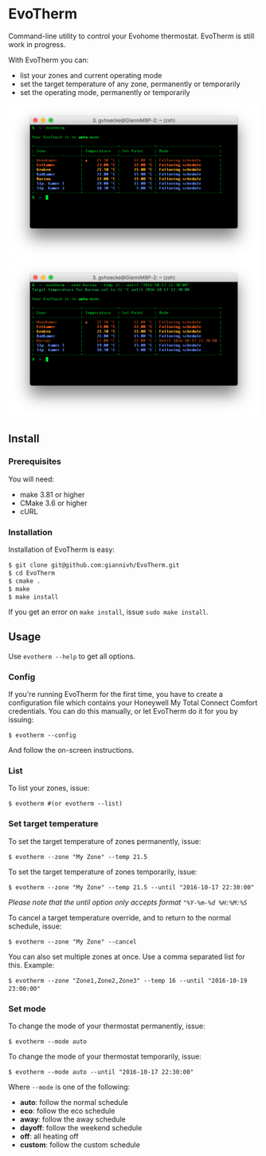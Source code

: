 # EvoTherm

Command-line utility to control your Evohome thermostat. EvoTherm is still work in progress.

With EvoTherm you can:

* list your zones and current operating mode
* set the target temperature of any zone, permanently or temporarily
* set the operating mode, permanently or temporarily

<img src="https://raw.githubusercontent.com/giannivh/EvoTherm/master/doc/evotherm_01.png" width="600">
<img src="https://raw.githubusercontent.com/giannivh/EvoTherm/master/doc/evotherm_02.png" width="600">

## Install

### Prerequisites

You will need:

* make 3.81 or higher
* CMake 3.6 or higher
* cURL

### Installation

Installation of EvoTherm is easy:

```
$ git clone git@github.com:giannivh/EvoTherm.git
$ cd EvoTherm
$ cmake .
$ make
$ make install
```

If you get an error on `make install`, issue `sudo make install`.

## Usage

Use `evotherm --help` to get all options.

### Config

If you're running EvoTherm for the first time, you have to create a configuration file which contains your Honeywell My Total Connect Comfort credentials. 
You can do this manually, or let EvoTherm do it for you by issuing:

```
$ evotherm --config
```

And follow the on-screen instructions.

### List

To list your zones, issue:

```
$ evotherm #(or evotherm --list)
```

### Set target temperature

To set the target temperature of zones permanently, issue:

```
$ evotherm --zone "My Zone" --temp 21.5
```

To set the target temperature of zones temporarily, issue:

```
$ evotherm --zone "My Zone" --temp 21.5 --until "2016-10-17 22:30:00"
```

*Please note that the until option only accepts format `"%Y-%m-%d %H:%M:%S`*

To cancel a target temperature override, and to return to the normal schedule, issue:

```
$ evotherm --zone "My Zone" --cancel
```

You can also set multiple zones at once. Use a comma separated list for this. Example:

```
$ evotherm --zone "Zone1,Zone2,Zone3" --temp 16 --until "2016-10-19 23:00:00"
```

### Set mode

To change the mode of your thermostat permanently, issue:

```
$ evotherm --mode auto
```

To change the mode of your thermostat temporarily, issue:

```
$ evotherm --mode auto --until "2016-10-17 22:30:00"
```

Where `--mode` is one of the following:

* **auto**: follow the normal schedule
* **eco**: follow the eco schedule
* **away**: follow the away schedule
* **dayoff**: follow the weekend schedule
* **off**: all heating off
* **custom**: follow the custom schedule
